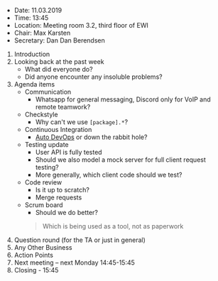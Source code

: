 - Date: 11.03.2019
- Time: 13:45
- Location: Meeting room 3.2, third floor of EWI
- Chair: Max Karsten
- Secretary: Dan Dan Berendsen

1.	Introduction
2.  Looking back at the past week
    - What did everyone do?
    - Did anyone encounter any insoluble problems?
3.	Agenda items
    - Communication
        - Whatsapp for general messaging, Discord only for VoIP and remote teamwork?
    - Checkstyle
        - Why can't we use `[package].*`?
	- Continuous Integration
        - [Auto DevOps](https://docs.gitlab.com/ee/topics/autodevops/) or down the rabbit hole?
    - Testing update
        - User API is fully tested
        - Should we also model a mock server for full client request testing?
        - More generally, which client code should we test?
    - Code review
        - Is it up to scratch?
        - Merge requests
    - Scrum board
        - Should we do better? 
        >Which is being used as a tool, not as paperwork
4.  Question round (for the TA or just in general)
5.	Any Other Business
6.	Action Points
7.	Next meeting – next Monday 14:45-15:45 
8.	Closing - 15:45